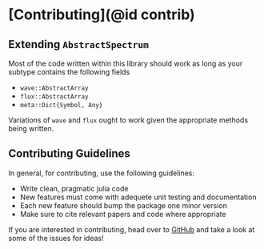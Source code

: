 # [Contributing](@id contrib)

## Extending `AbstractSpectrum`

Most of the code written within this library should work as long as your subtype contains the following fields

- `wave::AbstractArray`
- `flux::AbstractArray`
- `meta::Dict{Symbol, Any}`

Variations of `wave` and `flux` ought to work given the appropriate methods being written.

## Contributing Guidelines

In general, for contributing, use the following guidelines:

- Write clean, pragmatic julia code
- New features must come with adequete unit testing and documentation
- Each new feature should bump the package one minor version
- Make sure to cite relevant papers and code where appropriate

If you are interested in contributing, head over to [GitHub](https://github.com/juliaastro/spectra.jl) and take a look at some of the issues for ideas!
